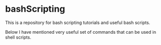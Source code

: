 # bashScripting
This is a repository for bash scripting tutorials and useful bash scripts.

Below I have mentioned very useful set of commands that can be used in shell scripts.

